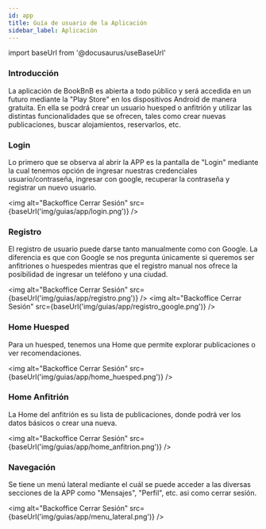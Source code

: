 ```yaml
---
id: app
title: Guía de usuario de la Aplicación
sidebar_label: Aplicación
---
```


import baseUrl from '@docusaurus/useBaseUrl'

### Introducción

La aplicación de BookBnB es abierta a todo público y será accedida en un futuro mediante la "Play Store" en los dispositivos Android de manera gratuita. En ella se podrá crear un usuario huesped o anfitrión y utilizar las distintas funcionalidades que se ofrecen, tales como crear nuevas publicaciones, buscar alojamientos, reservarlos, etc.

### Login
Lo primero que se observa al abrir la APP es la pantalla de "Login" mediante la cual tenemos opción de ingresar nuestras credenciales usuario/contraseña, ingresar con google, recuperar la contraseña y registrar un nuevo usuario.

<img alt="Backoffice Cerrar Sesión" src={baseUrl('img/guias/app/login.png')} />

### Registro

El registro de usuario puede darse tanto manualmente como con Google. La diferencia es que con Google se nos pregunta únicamente si queremos ser anfitriones o huespedes mientras que el registro manual nos ofrece la posibilidad de ingresar un teléfono y una ciudad.

<img alt="Backoffice Cerrar Sesión" src={baseUrl('img/guias/app/registro.png')} />
<img alt="Backoffice Cerrar Sesión" src={baseUrl('img/guias/app/registro_google.png')} />

### Home Huesped

Para un huesped, tenemos una Home que permite explorar publicaciones o ver recomendaciones.

<img alt="Backoffice Cerrar Sesión" src={baseUrl('img/guias/app/home_huesped.png')} />

### Home Anfitrión

La Home del anfitrión es su lista de publicaciones, donde podrá ver los datos básicos o crear una nueva.

<img alt="Backoffice Cerrar Sesión" src={baseUrl('img/guias/app/home_anfitrion.png')} />

### Navegación

Se tiene un menú lateral mediante el cuál se puede acceder a las diversas secciones de la APP como "Mensajes", "Perfil", etc. asi como cerrar sesión.

<img alt="Backoffice Cerrar Sesión" src={baseUrl('img/guias/app/menu_lateral.png')} />

